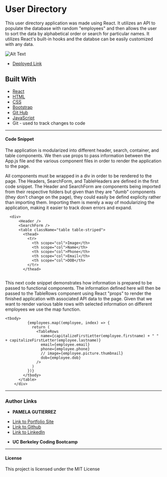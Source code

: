 # User Directory

This user directory application was made using React. It utilizes an API to populate the database with random "employees" and then allows the user to sort the data by alphabetical order or search for particular names.  It utilizes React's built-in hooks and the databse can be easily customized with any data. 

![Alt Text](bucketlist.gif)
* [Deployed Link](https://pamela-gutierrez.github.io/user-directory/)

## **Built With**
* [React](https://reactjs.org/)
* [HTML](https://developer.mozihlla.org/en-US/docs/Web/HTML)
* [CSS](https://developer.mozilla.org/en-US/docs/Web/CSS)
* [Bootstrap](https://getbootstrap.com/)
* [Git Hub](https://github.com/)
* [JavaScript](https://www.javascript.com/)
*  Git - used to track changes to code
______________________________________________________________________________
  
#### **Code Snippet**
The application is modularized into different header, search, container, and table components. We then use props to pass information between the App.js file and the various component files in order to render the application to the page. 

All components must be wrapped in a div in order to be rendered to the page. The Headers, SearchForm, and TableHeaders are defined in the first code snippet. The Header and SearchForm are components being imported from their respective folders but given than they are "dumb" components (they don't change on the page), they could easily be defind explicity rather than importing them. Importing them is merely a way of modularizing the application, making it easier to track down errors and expand. 
```
  <div>
      <Header />
      <SearchForm />
      <table className="table table-striped">
        <thead>
          <tr>
            <th scope="col">Image</th>
            <th scope="col">Name</th>
            <th scope="col">Phone</th>
            <th scope="col">Email</th>
            <th scope="col">DOB</th>
          </tr>
        </thead>
        

```
This next code snippet demonstrates how information is prepared to be passed to functional components. The information defined here will then be passed to the TableRows component using React "props" to render the finished application with associated API data to the page. Given that we want to render various table rows with selected information on different employees we use the map function. 
```
<tbody>
          {employees.map((employee, index) => {
            return (
              <TableRows
                name={capitalizeFirstLetter(employee.firstname) + " " + capitalizeFirstLetter(employee.lastname)}
                email={employee.email}
                phone={employee.phone}
                // image={employee.picture.thumbnail}
                dob={employee.dob}
              />
            )
          })}
        </tbody>
      </table>
    </div>
```
______________________________________________________________________________

### **Author Links**

* **PAMELA GUTIERREZ**
- [Link to Portfolio Site](https://pamela-gutierrez.github.io/updated-portfolio/)
- [Link to Github](https://github.com/pamela-gutierrez) 
- [Link to LinkedIn](www.linkedin.com/in/pamela-gutierrez)

* **UC Berkeley Coding Bootcamp**
  
______________________________________________________________________________

#### **License**

This project is licensed under the MIT License


   